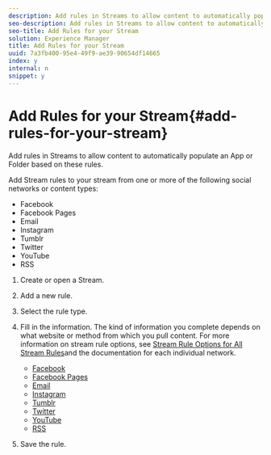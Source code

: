 ```yaml
---
description: Add rules in Streams to allow content to automatically populate an App or Folder based on these rules.
seo-description: Add rules in Streams to allow content to automatically populate an App or Folder based on these rules.
seo-title: Add Rules for your Stream
solution: Experience Manager
title: Add Rules for your Stream
uuid: 7a3fb400-95e4-49f9-ae39-90654df14665
index: y
internal: n
snippet: y
---
```


# Add Rules for your Stream{#add-rules-for-your-stream}

Add rules in Streams to allow content to automatically populate an App or Folder based on these rules.

Add Stream rules to your stream from one or more of the following social networks or content types:

* Facebook
* Facebook Pages
* Email
* Instagram
* Tumblr
* Twitter
* YouTube
* RSS

1. Create or open a Stream.
1. Add a new rule.
1. Select the rule type.
1. Fill in the information. The kind of information you complete depends on what website or method from which you pull content. For more information on stream rule options, see [Stream Rule Options for All Stream Rules](../c-streams/c-stream-rule-options-for-all-stream-rules.md#c_stream_rule_options_for_all_stream_rules)and the documentation for each individual network.

    * [Facebook](../c-streams/c-facebook-rules.md#c_facebook_rules)
    * [Facebook Pages](../c-streams/c-facebook-page-rules.md#c_facebook_page_rules)
    * [Email](../c-streams/c-email-rules.md#c_email_rules)
    * [Instagram](../c-streams/c-instagram-rules.md#c_instagram_rules)
    * [Tumblr](../c-streams/c-tumblr-rules.md#c_tumblr_rules)
    * [Twitter](../c-streams/c-twitter-rules.md#c_twitter_rules)
    * [YouTube](../c-streams/c-youtube-rules/c-youtube-rules.md#c_youtube_rules)
    * [RSS](../c-streams/c-rss-rules-streams.md#c_rss_rules_streams)

1. Save the rule.
